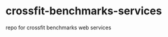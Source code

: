 crossfit-benchmarks-services
============================

repo for crossfit benchmarks web services